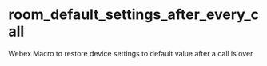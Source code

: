 # room_default_settings_after_every_call


Webex Macro to restore device settings to default value after a call is over 
